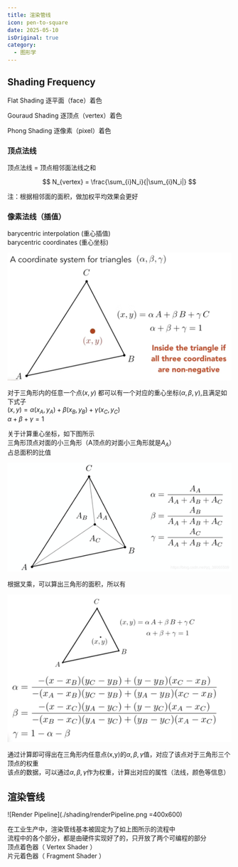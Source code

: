 ```yaml
---
title: 渲染管线
icon: pen-to-square
date: 2025-05-10
isOriginal: true
category:
  - 图形学
---
```


<!-- more -->

## Shading Frequency

Flat Shading 
逐平面（face）着色

Gouraud Shading
逐顶点（vertex）着色

Phong Shading
逐像素（pixel）着色

### 顶点法线

顶点法线 = 顶点相邻面法线之和

$$
N_{vertex} = \frac{\sum_{i}N_i}{|\sum_{i}N_i|}
$$

注：根据相邻面的面积，做加权平均效果会更好

### 像素法线（插值）

barycentric interpolation (重心插值)  
barycentric coordinates (重心坐标)

![barycentric coordinates](./shading/barycentricCoord.png)

对于三角形内的任意一个点$(x,y)$ 都可以有一个对应的重心坐标$(\alpha,\beta,\gamma)$,且满足如下式子  
$(x,y)=\alpha(x_A,y_A)+\beta(x_B,y_B)+\gamma(x_C,y_C)$  
$\alpha+\beta+\gamma=1$

关于计算重心坐标，如下图所示  
三角形顶点对面的小三角形（A顶点的对面小三角形就是$A_A$）  
占总面积的比值

![barycentric formula](./shading/barycentricFormula.png)

根据叉乘，可以算出三角形的面积，所以有

![final barycentric formula](./shading/BarycentricFormulaAlg.png)

通过计算即可得出在三角形内任意点(x,y)的$\alpha,\beta,\gamma$值，对应了该点对于三角形三个顶点的权重  
该点的数据，可以通过$\alpha,\beta,\gamma$作为权重，计算出对应的属性（法线，颜色等信息）

## 渲染管线

![Render Pipeline](./shading/renderPipeline.png =400x600)

在工业生产中，渲染管线基本被固定为了如上图所示的流程中  
流程中的各个部分，都是由硬件实现好了的，只开放了两个可编程的部分  
顶点着色器（ Vertex Shader ）  
片元着色器（ Fragment Shader ）